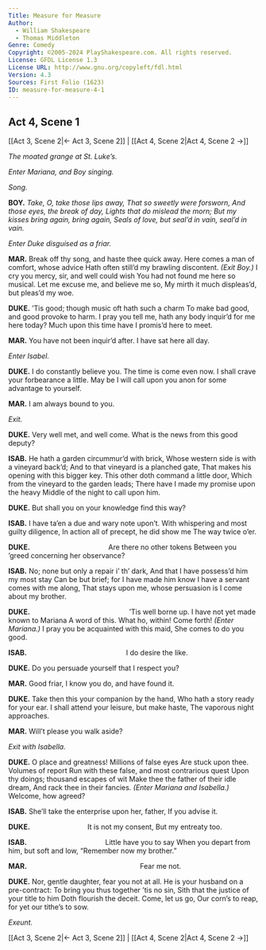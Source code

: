 ```yaml
---
Title: Measure for Measure
Author: 
  - William Shakespeare
  - Thomas Middleton
Genre: Comedy
Copyright: ©2005-2024 PlayShakespeare.com. All rights reserved.
License: GFDL License 1.3
License URL: http://www.gnu.org/copyleft/fdl.html
Version: 4.3
Sources: First Folio (1623)
ID: measure-for-measure-4-1
---
```


## Act 4, Scene 1
[[Act 3, Scene 2|← Act 3, Scene 2]] | [[Act 4, Scene 2|Act 4, Scene 2 →]]

*The moated grange at St. Luke’s.*

*Enter Mariana, and Boy singing.*

*Song.*

**BOY.**
*Take, O, take those lips away,*
*That so sweetly were forsworn,*
*And those eyes, the break of day,*
*Lights that do mislead the morn;*
*But my kisses bring again, bring again,*
*Seals of love, but seal’d in vain, seal’d in vain.*

*Enter Duke disguised as a friar.*

**MAR.**
Break off thy song, and haste thee quick away.
Here comes a man of comfort, whose advice
Hath often still’d my brawling discontent.
*(Exit Boy.)*
I cry you mercy, sir, and well could wish
You had not found me here so musical.
Let me excuse me, and believe me so,
My mirth it much displeas’d, but pleas’d my woe.

**DUKE.**
’Tis good; though music oft hath such a charm
To make bad good, and good provoke to harm.
I pray you tell me, hath any body inquir’d for me here today? Much upon this time have I promis’d here to meet.

**MAR.**
You have not been inquir’d after. I have sat here all day.

*Enter Isabel.*

**DUKE.**
I do constantly believe you. The time is come even now. I shall crave your forbearance a little. May be I will call upon you anon for some advantage to yourself.

**MAR.**
I am always bound to you.

*Exit.*

**DUKE.**
Very well met, and well come.
What is the news from this good deputy?

**ISAB.**
He hath a garden circummur’d with brick,
Whose western side is with a vineyard back’d;
And to that vineyard is a planched gate,
That makes his opening with this bigger key.
This other doth command a little door,
Which from the vineyard to the garden leads;
There have I made my promise upon the heavy
Middle of the night to call upon him.

**DUKE.**
But shall you on your knowledge find this way?

**ISAB.**
I have ta’en a due and wary note upon’t.
With whispering and most guilty diligence,
In action all of precept, he did show me
The way twice o’er.

**DUKE.**
           Are there no other tokens
Between you ’greed concerning her observance?

**ISAB.**
No; none but only a repair i’ th’ dark,
And that I have possess’d him my most stay
Can be but brief; for I have made him know
I have a servant comes with me along,
That stays upon me, whose persuasion is
I come about my brother.

**DUKE.**
              ’Tis well borne up.
I have not yet made known to Mariana
A word of this. What ho, within! Come forth!
*(Enter Mariana.)*
I pray you be acquainted with this maid,
She comes to do you good.

**ISAB.**
              I do desire the like.

**DUKE.**
Do you persuade yourself that I respect you?

**MAR.**
Good friar, I know you do, and have found it.

**DUKE.**
Take then this your companion by the hand,
Who hath a story ready for your ear.
I shall attend your leisure, but make haste,
The vaporous night approaches.

**MAR.**
Will’t please you walk aside?

*Exit with Isabella.*

**DUKE.**
O place and greatness! Millions of false eyes
Are stuck upon thee. Volumes of report
Run with these false, and most contrarious quest
Upon thy doings; thousand escapes of wit
Make thee the father of their idle dream,
And rack thee in their fancies.
*(Enter Mariana and Isabella.)*
Welcome, how agreed?

**ISAB.**
She’ll take the enterprise upon her, father,
If you advise it.

**DUKE.**
        It is not my consent,
But my entreaty too.

**ISAB.**
           Little have you to say
When you depart from him, but soft and low,
“Remember now my brother.”

**MAR.**
                Fear me not.

**DUKE.**
Nor, gentle daughter, fear you not at all.
He is your husband on a pre-contract:
To bring you thus together ’tis no sin,
Sith that the justice of your title to him
Doth flourish the deceit. Come, let us go,
Our corn’s to reap, for yet our tithe’s to sow.

*Exeunt.*

[[Act 3, Scene 2|← Act 3, Scene 2]] | [[Act 4, Scene 2|Act 4, Scene 2 →]]
